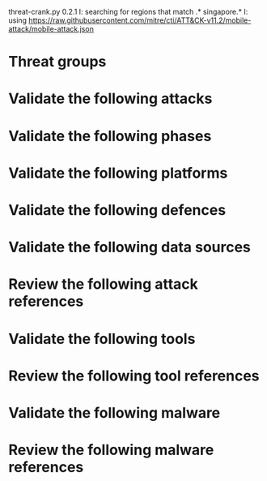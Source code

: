 threat-crank.py 0.2.1
I: searching for regions that match .* singapore.*
I: using https://raw.githubusercontent.com/mitre/cti/ATT&CK-v11.2/mobile-attack/mobile-attack.json
# Threat groups


# Validate the following attacks


# Validate the following phases


# Validate the following platforms


# Validate the following defences


# Validate the following data sources


# Review the following attack references


# Validate the following tools


# Review the following tool references


# Validate the following malware


# Review the following malware references


